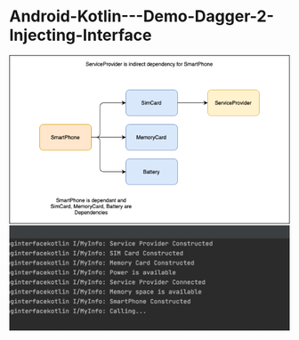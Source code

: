 # Android-Kotlin---Demo-Dagger-2-Injecting-Interface

![Flow](https://github.com/VaibhavMojidra/Android-Kotlin---Demo-Dagger-2-Injecting-Interface/blob/master/screenshots/Flow.png)
![Output](https://github.com/VaibhavMojidra/Android-Kotlin---Demo-Dagger-2-Injecting-Interface/blob/master/screenshots/Output.png)
